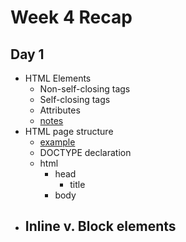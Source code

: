 # Week 4 Recap

## Day 1
* HTML Elements
    - Non-self-closing tags
    - Self-closing tags
    - Attributes
    - [notes](https://github.com/211018jwa/training/blob/main/week-4/day-1/intro-to-html/index.html#L3-L11)
* HTML page structure
    - [example](https://github.com/211018jwa/training/blob/main/week-4/day-1/intro-to-html/index.html#L17-L96)
    - DOCTYPE declaration
    - html
        - head
            - title
        - body
* Inline v. Block elements
    - 
